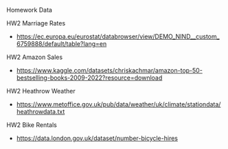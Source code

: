Homework Data



HW2 Marriage Rates

- https://ec.europa.eu/eurostat/databrowser/view/DEMO_NIND__custom_6759888/default/table?lang=en

HW2 Amazon Sales

- https://www.kaggle.com/datasets/chriskachmar/amazon-top-50-bestselling-books-2009-2022?resource=download

HW2 Heathrow Weather

- https://www.metoffice.gov.uk/pub/data/weather/uk/climate/stationdata/heathrowdata.txt

HW2 Bike Rentals

- https://data.london.gov.uk/dataset/number-bicycle-hires

